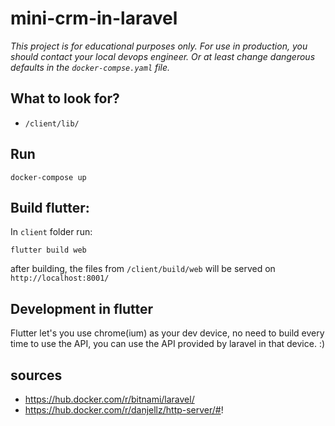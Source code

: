 # mini-crm-in-laravel

*This project is for educational purposes only. For use in production, you should contact your local devops engineer. Or at least change dangerous defaults in the `docker-compse.yaml` file.*

## What to look for?
 - `/client/lib/`

## Run
```
docker-compose up
```

## Build flutter:
In `client` folder run:
```
flutter build web
```
after building, the files from `/client/build/web` will be served on `http://localhost:8001/`

## Development in flutter
Flutter let's you use chrome(ium) as your dev device, no need to build every time to use the API, you can use the API provided by laravel in that device. :)

## sources

 - https://hub.docker.com/r/bitnami/laravel/
 - https://hub.docker.com/r/danjellz/http-server/#!

